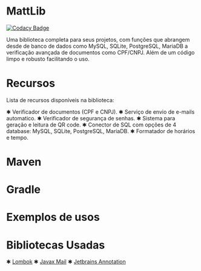 # MattLib

[![Codacy Badge](https://app.codacy.com/project/badge/Grade/0b674fb11244458dbfe9ea2134909964)](https://www.codacy.com/gh/mattnicee7/MattLib/dashboard?utm_source=github.com&amp;utm_medium=referral&amp;utm_content=mattnicee7/MattLib&amp;utm_campaign=Badge_Grade)

Uma biblioteca completa para seus projetos, com funções que abrangem desde de banco de dados como MySQL, SQLite, PostgreSQL, MariaDB a verificação avançada de documentos como CPF/CNPJ. Além de um código limpo e robusto facilitando o uso.

# Recursos

Lista de recursos disponíveis na biblioteca:

✱ Verificador de documentos (CPF e CNPJ).
✱ Serviço de envio de e-mails automatico.
✱ Verificador de segurança de senhas.
✱ Sistema para geração e leitura de QR code.
✱ Conector de SQL com opções de 4 database: MySQL, SQLite, PostgreSQL, MariaDB.
✱ Formatador de horários e tempo.

# Maven

# Gradle

# Exemplos de usos

# Bibliotecas Usadas

✱ [Lombok](https://projectlombok.org/)
✱ [Javax Mail](https://mvnrepository.com/artifact/javax.mail)
✱ [Jetbrains Annotation](https://www.jetbrains.com/help/idea/annotating-source-code.html)
